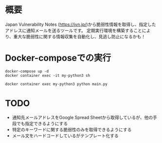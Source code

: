# 概要
Japan Vulnerability Notes (https://jvn.jp/)から脆弱性情報を取得し、指定したアドレスに通知メールを送るツールです。
定期実行環境を構築することにより、重大な脆弱性に関する情報収集を自動化し、見逃し防止になるかも！

# Docker-composeでの実行
```
docker-compose up -d
docker container exec -it my-python3 sh
```

```
docker container exec my-python3 python main.py
```

# TODO
- 通知先メールアドレスをGoogle Spread Sheetから取得しているが、他の手段でも指定できるようにする
- 特定のキーワードに関する脆弱性のみを取得できるようにする
- メール文をハードコードしているがテンプレート化する
